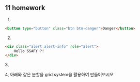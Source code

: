 ## 11 homework

1.

```html
<button type="button" class="btn btn-danger">Danger</button>
```



2.

```html
<div class="alert alert-info" role="alert">
    Hello SSAFY ?!
</div>
```



3, 



4, 아래와 같은 분할을 grid system을 활용하여 만들어보시오